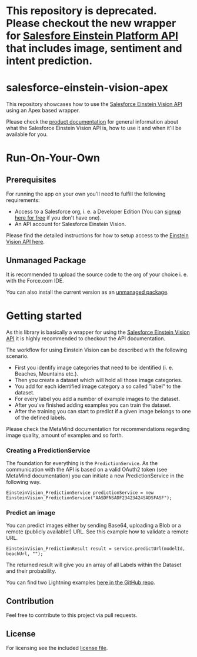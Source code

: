 # This repository is deprecated. Please checkout the new wrapper for [Salesfore Einstein Platform API](https://github.com/muenzpraeger/salesforce-einstein-platform-apex) that includes image, sentiment and intent prediction.

# salesforce-einstein-vision-apex

This repository showcases how to use the [Salesforce Einstein Vision API](https://metamind.readme.io/) using an Apex based wrapper.

Please check the [product documentation](https://metamind.readme.io/) for general information about what the Salesforce Einstein Vision API is, how to use it and when it'll be available for you.

# Run-On-Your-Own

## Prerequisites

For running the app on your own you'll need to fulfill the following requirements:
* Access to a Salesforce org, i. e. a Developer Edition (You can [signup here for free](https://developer.salesforce.com/signup) if you don't have one).
* An API account for Salesforce Einstein Vision.

Please find the detailed instructions for how to setup access to the [Einstein Vision API here](https://metamind.readme.io/docs/what-you-need-to-call-api).

## Unmanaged Package

It is recommended to upload the source code to the org of your choice i. e. with the Force.com IDE.

You can also install the current version as an [unmanaged package](https://login.salesforce.com/packaging/installPackage.apexp?p0=04t0Y000000rzWd).

# Getting started

As this library is basically a wrapper for using the [Salesforce Einstein Vision API](https://metamind.readme.io/) it is highly recommended to checkout the API documentation.

The workflow for using Einstein Vision can be described with the following scenario.

* First you identify image categories that need to be identified (i. e. Beaches, Mountains etc.).
* Then you create a dataset which will hold all those image categories.
* You add for each identified image category a so called "label" to the dataset.
* For every label you add a number of example images to the dataset.
* After you've finished adding examples you can train the dataset.
* After the training you can start to predict if a given image belongs to one of the defined labels.

Please check the MetaMind documentation for recommendations regarding image quality, amount of examples and so forth.

### Creating a PredictionService

The foundation for everything is the `PredictionService`. As the communication with the API is based on a valid OAuth2 token (see MetaMind documentation) you can initiate a new PredictionService in the following way.

```
EinsteinVision_PredictionService predictionService = new EinsteinVision_PredictionService("AASDFNSADF23423424SADSFASF");
```

### Predict an image

You can predict images either by sending Base64, uploading a Blob or a remote (publicly available!) URL. See this example how to validate a remote URL.

```
EinsteinVision_PredictionResult result = service.predictUrl(modelId, beachUrl, "");
```

The returned result will give you an array of all Labels within the Dataset and their probability.

You can find two Lightning examples [here in the GitHub repo](https://github.com/muenzpraeger/salesforce-einstein-vision-apex/tree/master/examples/).

## Contribution

Feel free to contribute to this project via pull requests.

## License

For licensing see the included [license file](https://github.com/muenzpraeger/salesforce-einstein-vision-apex/blob/master/LICENSE.md).